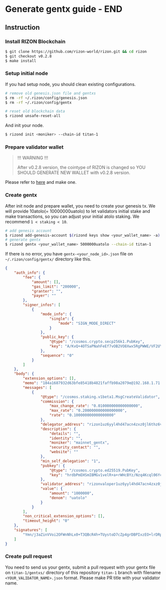 # Generate gentx guide - END

## Instruction

### Install RIZON Blockchain

```bash
$ git clone https://github.com/rizon-world/rizon.git && cd rizon
$ git checkout v0.2.8
$ make install
```

### Setup initial node

If you had setup node, you should clean existing configurations.

```bash
# remove old genesis.json file and gentxs
$ rm -rf ~/.rizon/config/genesis.json
$ rm -rf ~/.rizon/config/gentx

# reset old blockchain data
$ rizond unsafe-reset-all
```

And init your node.

```bash
$ rizond init <moniker> --chain-id titan-1
```

### Prepare validator wallet
> !!! WARNING !!!
>
> After v0.2.8 version, the cointype of RIZON is changed so YOU SHOULD GENERATE NEW WALLET with v0.2.8 version.

Please refer to [here](https://docs.rizon.world/resource/cli/general#keys) and make one.

### Create gentx

After init node and prepare wallet, you need to create your genesis tx.
We will provide 10atolo(= 10000000uatolo) to let validators initial stake and make transactions, so you can adjust your initial atolo staking. We recommend  `1 < staking < 10`.

```bash
# add genesis account
$ rizond add-genesis-account $(rizond keys show <your_wallet_name> -a) 10000000uatolo
# generate gentx
$ rizond gentx <your_wallet_name> 5000000uatolo --chain-id titan-1
```

If there is no error, you have `gentx-<your_node_id>.json` file on `~/.rizon/config/gentx/` directory like this.

```json
{
    "auth_info": {
        "fee": {
            "amount": [],
            "gas_limit": "200000",
            "granter": "",
            "payer": ""
        },
        "signer_infos": [
            {
                "mode_info": {
                    "single": {
                        "mode": "SIGN_MODE_DIRECT"
                    }
                },
                "public_key": {
                    "@type": "/cosmos.crypto.secp256k1.PubKey",
                    "key": "A/KvQ+4OTSaPNahFeEf7vOB2VO8Xwx5RgPWWE/VF2UYB"
                },
                "sequence": "0"
            }
        ]
    },
    "body": {
        "extension_options": [],
        "memo": "184a1687932d63bfe85418b4821faffb98a2079e@192.168.1.71:26656",
        "messages": [
            {
                "@type": "/cosmos.staking.v1beta1.MsgCreateValidator",
                "commission": {
                    "max_change_rate": "0.010000000000000000",
                    "max_rate": "0.200000000000000000",
                    "rate": "0.100000000000000000"
                },
                "delegator_address": "rizon1uz6yyl4hd47acn4zxz0jl6thz6vjuz9xr3uurc",
                "description": {
                    "details": "",
                    "identity": "",
                    "moniker": "mainnet_gentx",
                    "security_contact": "",
                    "website": ""
                },
                "min_self_delegation": "1",
                "pubkey": {
                    "@type": "/cosmos.crypto.ed25519.PubKey",
                    "key": "hrdbPmEHSmIBMGv1velR+a+rWHcBYz/Nzq4Kcql06Yc="
                },
                "validator_address": "rizonvaloper1uz6yyl4hd47acn4zxz0jl6thz6vjuz9xs47apg",
                "value": {
                    "amount": "1000000",
                    "denom": "uatolo"
                }
            }
        ],
        "non_critical_extension_options": [],
        "timeout_height": "0"
    },
    "signatures": [
        "Ymn/j3aZinVVoi2OFWnNhLx0+T3QBcR4h+TUystoD7cZp4grDBPIxzEO+lrDRpCmw9j0Npb/oZyRp+UjL0jlFQ=="
    ]
}
```

### Create pull request

You need to send us your gentx, submit a pull request with your gentx file on `titan-1/gentxs/` directory of this repository `titan-1` branch with filename `<YOUR_VALIDATOR_NAME>.json` format.
Please make PR title with your validator name.
